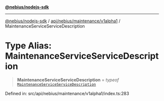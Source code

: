 [**@nebius/nodejs-sdk**](../../../../../README.md)

***

[@nebius/nodejs-sdk](../../../../../README.md) / [api/nebius/maintenance/v1alpha1](../README.md) / MaintenanceServiceServiceDescription

# Type Alias: MaintenanceServiceServiceDescription

> **MaintenanceServiceServiceDescription** = *typeof* [`MaintenanceServiceServiceDescription`](../variables/MaintenanceServiceServiceDescription.md)

Defined in: src/api/nebius/maintenance/v1alpha1/index.ts:283
